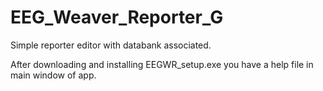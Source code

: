 # EEG_Weaver_Reporter_G

 Simple reporter editor with databank associated.
 
After downloading and installing EEGWR_setup.exe you have a help file in main window of app.
